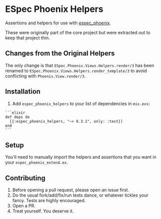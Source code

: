 # ESpec Phoenix Helpers

Assertions and helpers for use with [espec_phoenix](https://github.com/antonmi/espec_phoenix).

These were originally part of the core project but were extracted out to keep that project thin.


## Changes from the Original Helpers

The only change is that `ESpec.Phoenix.Views.Helpers.render/3` has been renamed to `ESpec.Phoenix.Views.Helpers.render_template/3` to avoid conflicting with `Phoenix.View.render/3`.


## Installation

  1. Add `espec_phoenix_helpers` to your list of dependencies in `mix.exs`:

    ```elixir
    def deps do
      [{:espec_phoenix_helpers, "~> 0.3.1", only: :test}]
    end
    ```

## Setup

You'll need to manually import the helpers and assertions that you want in your `espec_phoenix_extend.ex`.


## Contributing

1. Before opening a pull request, please open an issue first.
2. Do the usual fork/add/fix/run tests dance, or whatever tickles your fancy. Tests are highly encouraged.
3. Open a PR.
4. Treat yourself. You deserve it.
